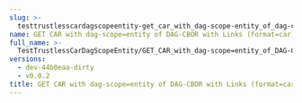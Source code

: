 ```yaml
---
slug: >-
  testtrustlesscardagscopeentity-get_car_with_dag-scope-entity_of_dag-cbor_with_links_(format-car)
name: GET CAR with dag-scope=entity of DAG-CBOR with Links (format=car)
full_name: >-
  TestTrustlessCarDagScopeEntity/GET_CAR_with_dag-scope=entity_of_DAG-CBOR_with_Links_(format=car)
versions:
  - dev-44b0eaa-dirty
  - v0.0.2
title: GET CAR with dag-scope=entity of DAG-CBOR with Links (format=car)
---
```


